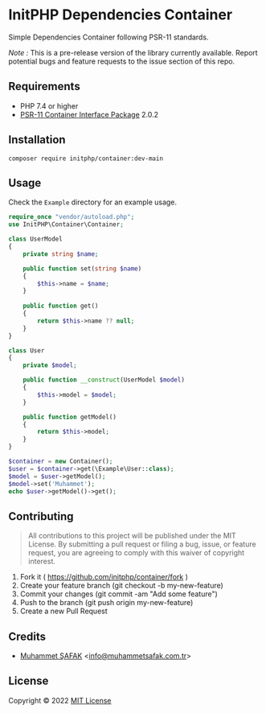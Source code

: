 # InitPHP Dependencies Container

Simple Dependencies Container following PSR-11 standards.

_Note :_ This is a pre-release version of the library currently available. Report potential bugs and feature requests to the issue section of this repo.

## Requirements

- PHP 7.4 or higher
- [PSR-11 Container Interface Package](https://packagist.org/packages/psr/container) 2.0.2

## Installation

```
composer require initphp/container:dev-main
```

## Usage

Check the `Example` directory for an example usage.

```php
require_once "vendor/autoload.php";
use InitPHP\Container\Container;

class UserModel
{
    private string $name;

    public function set(string $name)
    {
        $this->name = $name;
    }
    
    public function get()
    {
        return $this->name ?? null;
    }
}

class User
{
    private $model;

    public function __construct(UserModel $model)
    {
        $this->model = $model;
    }

    public function getModel()
    {
        return $this->model;
    }
}

$container = new Container();
$user = $container->get(\Example\User::class);
$model = $user->getModel();
$model->set('Muhammet');
echo $user->getModel()->get();
```

## Contributing

> All contributions to this project will be published under the MIT License. By submitting a pull request or filing a bug, issue, or feature request, you are agreeing to comply with this waiver of copyright interest.

1. Fork it ( https://github.com/initphp/container/fork )
2. Create your feature branch (git checkout -b my-new-feature)
3. Commit your changes (git commit -am "Add some feature")
4. Push to the branch (git push origin my-new-feature)
5. Create a new Pull Request

## Credits

- [Muhammet ŞAFAK](https://www.muhammetsafak.com.tr) <<info@muhammetsafak.com.tr>>

## License

Copyright &copy; 2022 [MIT License](./LICENSE) 
